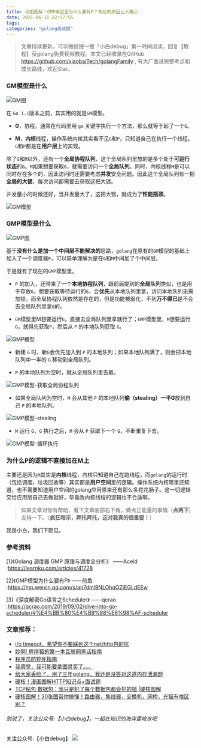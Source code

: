 ```yaml
---
title: 动图图解！GMP模型里为什么要有P？背后的原因让人暖心
date: 2021-06-11 22:57:55
tags:
categories: "golang面试题"
---
```



> 文章持续更新，可以微信搜一搜「小白debug」第一时间阅读，回复【教程】获golang免费视频教程。本文已经收录在GitHub https://github.com/xiaobaiTech/golangFamily , 有大厂面试完整考点和成长路线，欢迎Star。



### GM模型是什么

![GM图](https://xiaobaidebug.oss-cn-hangzhou.aliyuncs.com/image/GM%E5%9B%BE.png)



在 `Go 1.1`版本之前，其实用的就是`GM`模型。
<!-- more -->
- **G**，协程。通常在代码里用  `go`  关键字执行一个方法，那么就等于起了一个`G`。

- **M**，**内核**线程，操作系统内核其实看不见`G`和`P`，只知道自己在执行一个线程。`G`和`P`都是在**用户层**上的实现。

除了`G`和`M`以外，还有一个**全局协程队列**，这个全局队列里放的是多个处于**可运行状态**的`G`。`M`如果想要获取`G`，就需要访问一个**全局队列**。同时，内核线程`M`是可以同时存在多个的，因此访问时还需要考虑**并发**安全问题。因此这个全局队列有一把**全局的大锁**，每次访问都需要去获取这把大锁。

并发量小的时候还好，当并发量大了，这把大锁，就成为了**性能瓶颈**。



![GM模型](https://xiaobaidebug.oss-cn-hangzhou.aliyuncs.com/image/GM%E6%A8%A1%E5%9E%8B.gif)



### GMP模型是什么

![GMP图](https://xiaobaidebug.oss-cn-hangzhou.aliyuncs.com/image/GMP图.png)

基于**没有什么是加一个中间层不能解决的**思路，`golang`在原有的`GM`模型的基础上加入了一个调度器`P`，可以简单理解为是在`G`和`M`中间加了个中间层。

于是就有了现在的`GMP`模型里。

- `P` 的加入，还带来了一个**本地协程队列**，跟前面提到的**全局队列**类似，也是用于存放`G`，想要获取等待运行的`G`，会**优先**从本地队列里拿，访问本地队列无需加锁。而全局协程队列依然是存在的，但是功能被弱化，不到**万不得已**是不会去全局队列里拿`G`的。

- `GM`模型里M想要运行`G`，直接去全局队列里拿就行了；`GMP`模型里，`M`想要运行`G`，就得先获取`P`，然后从 `P` 的本地队列获取 `G`。

![GMP模型](https://xiaobaidebug.oss-cn-hangzhou.aliyuncs.com/image/GMP%E6%A8%A1%E5%9E%8B1.gif)

- 新建 `G` 时，新`G`会优先加入到 `P` 的本地队列；如果本地队列满了，则会把本地队列中一半的 `G` 移动到全局队列。

- `P` 的本地队列为空时，就从全局队列里去取。

![GMP模型-获取全局协程队列](https://xiaobaidebug.oss-cn-hangzhou.aliyuncs.com/image/GMP%E6%A8%A1%E5%9E%8B-%E8%8E%B7%E5%8F%96%E5%85%A8%E5%B1%80%E5%8D%8F%E7%A8%8B%E9%98%9F%E5%88%97.gif)

- 如果全局队列为空时，`M` 会从其他 `P` 的本地队列**偷（stealing）一半G**放到自己 `P` 的本地队列。

![GMP模型-stealing](https://xiaobaidebug.oss-cn-hangzhou.aliyuncs.com/image/GMP%E6%A8%A1%E5%9E%8B-stealing2.gif)

- `M` 运行 `G`，`G` 执行之后，`M` 会从 `P` 获取下一个 `G`，不断重复下去。

![GMP模型-循环执行](https://xiaobaidebug.oss-cn-hangzhou.aliyuncs.com/image/GMP%E6%A8%A1%E5%9E%8B4.gif)





### 为什么P的逻辑不直接加在M上

主要还是因为`M`其实是**内核**线程，内核只知道自己在跑线程，而`golang`的运行时（包括调度，垃圾回收等）其实都是**用户空间**里的逻辑。操作系统内核哪里还知道，也不需要知道用户空间的golang应用原来还有那么多花花肠子。这一切逻辑交给应用层自己去做就好，毕竟改内核线程的逻辑也不合适啊。



>  如果文章对你有帮助，看下文章底部右下角，做点正能量的事情（**点两下**）支持一下。（**疯狂暗示，拜托拜托，这对我真的很重要！**）

我是小白，我们下期见。



### 参考资料

[1]《Golang 调度器 GMP 原理与调度全分析》  ——Aceld :https://learnku.com/articles/41728  

[2]《GMP模型为什么要有P》   ——煎鱼 :https://mp.weixin.qq.com/s/an7dml9NLOhqOZjEGLdEEw

[3]《深度解密Go语言之Scheduler》 ——qcrao :https://qcrao.com/2019/09/02/dive-into-go-scheduler/#%E4%BB%80%E4%B9%88%E6%98%AF-scheduler 



### 文章推荐：

- [i/o timeout，希望你不要踩到这个net/http包的坑](https://mp.weixin.qq.com/s/UBiZp2Bfs7z1_mJ-JnOT1Q) 
- [妙啊! 程序猿的第一本互联网黑话指南](https://mp.weixin.qq.com/s/btksE3RUxtioSYrYpChEeQ) 
- [程序员防猝死指南](https://mp.weixin.qq.com/s/PwIbKDTi0uSxhUWC56sJYg) 
- [我感觉，我可能要拿图灵奖了。。。](https://mp.weixin.qq.com/s/rLLfj883lJbWr21wHAJTJA) 
- [给大家丢脸了，用了三年golang，我还是没答对这道内存泄漏题](https://mp.weixin.qq.com/s/T6XXaFFyyOJioD6dqDJpFg)
- [硬核！漫画图解HTTP知识点+面试题](https://mp.weixin.qq.com/s/T41YBEmG4lkxokDLzRxVgA) 
- [TCP粘包 数据包：我只是犯了每个数据包都会犯的错 |硬核图解](https://mp.weixin.qq.com/s/PwIbKDTi0uSxhUWC56sJYg) 
- [硬核图解！30张图带你搞懂！路由器，集线器，交换机，网桥，光猫有啥区别？](https://mp.weixin.qq.com/s/BJqp72EyEMahxi2XOfSrBQ) 





###### 别说了，关注公众号:【小白debug】，一起在知识的海洋里呛水吧

关注公众号:【小白debug】
![](https://xiaobaidebug.oss-cn-hangzhou.aliyuncs.com/image/默认标题_动态横版二维码_2021-03-19-0.gif)



